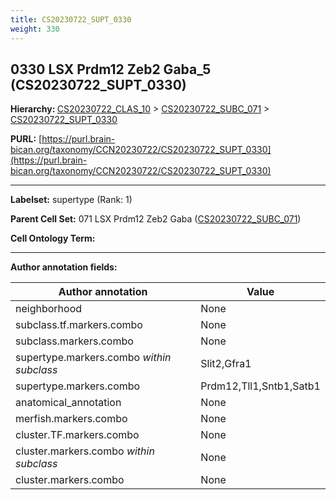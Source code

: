 ```yaml
---
title: CS20230722_SUPT_0330
weight: 330
---
```

## 0330 LSX Prdm12 Zeb2 Gaba_5 (CS20230722_SUPT_0330)
<b>Hierarchy: </b>
[CS20230722_CLAS_10](../CS20230722_CLAS_10) >
[CS20230722_SUBC_071](../CS20230722_SUBC_071) >
[CS20230722_SUPT_0330](../CS20230722_SUPT_0330)

**PURL:** [https://purl.brain-bican.org/taxonomy/CCN20230722/CS20230722_SUPT_0330](https://purl.brain-bican.org/taxonomy/CCN20230722/CS20230722_SUPT_0330)

---


**Labelset:** supertype (Rank: 1)

**Parent Cell Set:** 071 LSX Prdm12 Zeb2 Gaba ([CS20230722_SUBC_071](../CS20230722_SUBC_071))



**Cell Ontology Term:** 

[MARKER GENES.]: #


---

[TRANSFERRED ANNOTATIONS.]: #


[AUTHOR ANNOTATION FIELDS.]: #


**Author annotation fields:**

| Author annotation | Value |
|-------------------|-------|
|neighborhood|None|
|subclass.tf.markers.combo|None|
|subclass.markers.combo|None|
|supertype.markers.combo _within subclass_|Slit2,Gfra1|
|supertype.markers.combo|Prdm12,Tll1,Sntb1,Satb1|
|anatomical_annotation|None|
|merfish.markers.combo|None|
|cluster.TF.markers.combo|None|
|cluster.markers.combo _within subclass_|None|
|cluster.markers.combo|None|
